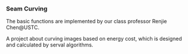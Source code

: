 ### Seam Curving

The basic functions are implemented by our class professor Renjie Chen@USTC.

A project about curving images based on energy cost, which is designed and calculated by serval algorithms.

